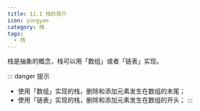 ```yaml
---
title: 11.1 栈的简介
icon: yongyan
category: 栈
tags:
  - 栈
---
```


栈是抽象的概念，栈可以用「数组」或者「链表」实现。

::: danger 提示
+ 使用「数组」实现的栈，删除和添加元素发生在数组的末尾；
+ 使用「链表」实现的栈，删除和添加元素发生在数组的开头；
:::
